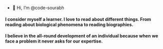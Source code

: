- 👋 Hi, I’m @code-sourabh

#### I consider myself a learner. I love to read about different things. From reading about biological phenomena to reading biographies.  
#### I believe in the all-round development of an individual because when we face a problem it never asks for our expertise.
